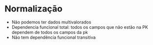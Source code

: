 # Normalização

* Não podemos ter dados multivalorados
* Dependencia funcional total: todos os campos que não estão na PK dependem de todos os campos da pk
* Não tem dependência funcional transitiva